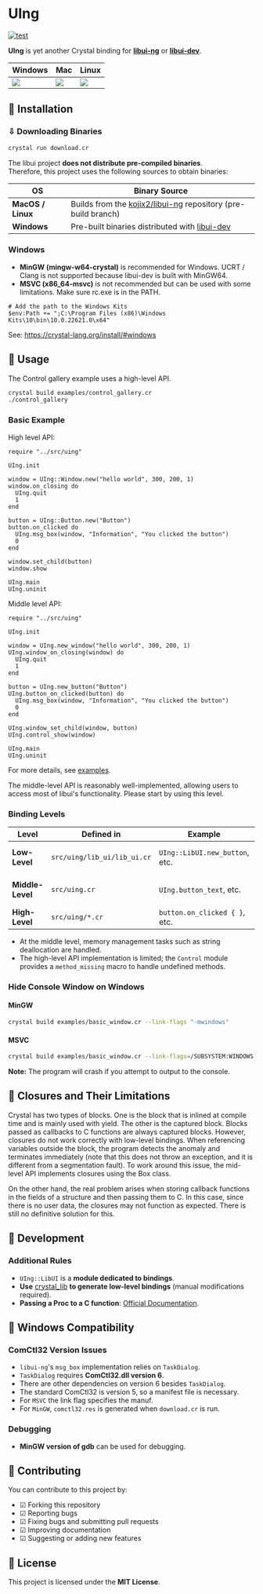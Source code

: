 # UIng

[![test](https://github.com/kojix2/uing/actions/workflows/ci.yml/badge.svg)](https://github.com/kojix2/uing/actions/workflows/ci.yml)

**UIng** is yet another Crystal binding for **[libui-ng](https://github.com/libui-ng/libui-ng)** or **[libui-dev](https://github.com/petabyt/libui-dev)**.

| Windows                                                                                                          | Mac                                                                                                              | Linux                                                                                                            |
| ---------------------------------------------------------------------------------------------------------------- | ---------------------------------------------------------------------------------------------------------------- | ---------------------------------------------------------------------------------------------------------------- |
| <img src="https://user-images.githubusercontent.com/5798442/103118046-900ea780-46b0-11eb-81fc-32626762e4df.png"> | <img src="https://user-images.githubusercontent.com/5798442/103118059-99980f80-46b0-11eb-9d12-324ec4d297c9.png"> | <img src="https://user-images.githubusercontent.com/5798442/103118068-a0bf1d80-46b0-11eb-8c5c-3bdcc3dcfb26.png"> |

## 🔶 Installation

### ⇩ Downloading Binaries

```sh
crystal run download.cr
```

The libui project **does not distribute pre-compiled binaries**.  
Therefore, this project uses the following sources to obtain binaries:

| OS                | Binary Source                                                                                       |
| ----------------- | --------------------------------------------------------------------------------------------------- |
| **MacOS / Linux** | Builds from the [kojix2/libui-ng](https://github.com/kojix2/libui-ng) repository (pre-build branch) |
| **Windows**       | Pre-built binaries distributed with [libui-dev](https://github.com/petabyt/libui-dev/releases)      |

### Windows

- **MinGW (mingw-w64-crystal)** is recommended for Windows. UCRT / Clang is not supported because libui-dev is built with MinGW64.
- **MSVC (x86_64-msvc)** is not recommended but can be used with some limitations. Make sure rc.exe is in the PATH.

```powsershell
# Add the path to the Windows Kits
$env:Path += ";C:\Program Files (x86)\Windows Kits\10\bin\10.0.22621.0\x64"
```

See: https://crystal-lang.org/install/#windows

## 🔶 Usage

The Control gallery example uses a high-level API.

```sh
crystal build examples/control_gallery.cr
./control_gallery
```

### Basic Example

High level API:

```crystal
require "../src/uing"

UIng.init

window = UIng::Window.new("hello world", 300, 200, 1)
window.on_closing do
  UIng.quit
  1
end

button = UIng::Button.new("Button")
button.on_clicked do
  UIng.msg_box(window, "Information", "You clicked the button")
  0
end

window.set_child(button)
window.show

UIng.main
UIng.uninit
```

Middle level API:

```crystal
require "../src/uing"

UIng.init

window = UIng.new_window("hello world", 300, 200, 1)
UIng.window_on_closing(window) do
  UIng.quit
  1
end

button = UIng.new_button("Button")
UIng.button_on_clicked(button) do
  UIng.msg_box(window, "Information", "You clicked the button")
  0
end

UIng.window_set_child(window, button)
UIng.control_show(window)

UIng.main
UIng.uninit
```

For more details, see [examples](examples).

The middle-level API is reasonably well-implemented, allowing users to access most of libui's functionality. Please start by using this level.

### Binding Levels

| **Level**        | **Defined in**              | **Example**                    | **Description**               |
| ---------------- | --------------------------- | ------------------------------ | ----------------------------- |
| **Low-Level**    | `src/uing/lib_ui/lib_ui.cr` | `UIng::LibUI.new_button`, etc. | Direct bindings to the libui. |
| **Middle-Level** | `src/uing.cr`               | `UIng.button_text`, etc.       | Handles memory management.    |
| **High-Level**   | `src/uing/*.cr`             | `button.on_clicked { }`, etc.  | Custom API or macros.         |

- At the middle level, memory management tasks such as string deallocation are handled.
- The high-level API implementation is limited; the `Control` module provides a `method_missing` macro to handle undefined methods.

### Hide Console Window on Windows

#### MinGW

```sh
crystal build examples/basic_window.cr --link-flags "-mwindows"
```

#### MSVC

```sh
crystal build examples/basic_window.cr --link-flags=/SUBSYSTEM:WINDOWS
```

**Note:** The program will crash if you attempt to output to the console.

## 🔶 Closures and Their Limitations

Crystal has two types of blocks. One is the block that is inlined at compile time and is mainly used with yield. The other is the captured block. Blocks passed as callbacks to C functions are always captured blocks. However, closures do not work correctly with low-level bindings. When referencing variables outside the block, the program detects the anomaly and terminates immediately (note that this does not throw an exception, and it is different from a segmentation fault). To work around this issue, the mid-level API implements closures using the Box class.

On the other hand, the real problem arises when storing callback functions in the fields of a structure and then passing them to C. In this case, since there is no user data, the closures may not function as expected. There is still no definitive solution for this.

## 🔶 Development

### Additional Rules

- `UIng::LibUI` is a **module dedicated to bindings**.
- **Use** [crystal_lib](https://github.com/crystal-lang/crystal_lib) **to generate low-level bindings** (manual modifications required).
- **Passing a Proc to a C function**: [Official Documentation](https://crystal-lang.org/api/1.12.1/Proc.html#passing-a-proc-to-a-c-function).

## 🔶 Windows Compatibility

### ComCtl32 Version Issues

- `libui-ng`'s `msg_box` implementation relies on `TaskDialog`.
- `TaskDialog` requires **ComCtl32.dll version 6**.
- There are other dependencies on version 6 besides `TaskDialog`.
- The standard ComCtl32 is version 5, so a manifest file is necessary.
- For `MSVC` the link flag specifies the manuf.
- For `MinGW`, `comctl32.res` is generated when `download.cr` is run.

### Debugging

- **MinGW version of gdb** can be used for debugging.

## 🔶 Contributing

You can contribute to this project by:

- ☑ Forking this repository
- ☑ Reporting bugs
- ☑ Fixing bugs and submitting pull requests
- ☑ Improving documentation
- ☑ Suggesting or adding new features

## 🔶 License

This project is licensed under the **MIT License**.
